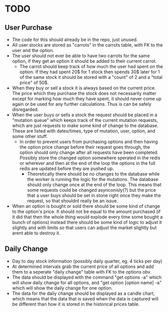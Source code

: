 # TODO
## **User Purchase**
* The code for this should already be in the repo, just unused. 
* All user stocks are stored as "carrots" in the carrots table, with FK to the user and the option.
* The user should not ever be able to have two carrots for the same option, if they get an option it should be added to their current carrot.
	* The carrot should keep track of how much the user had spent on the option. If they had spent 20$ for 1 stock then spends 30$ later for 1 of the same stock it should be stored with a "count" of 2 and a "total price" of 50$.
* When they buy or sell a stock it is always based on the current price. The price which they purchase the stock does not necessarily matter except for marking how much they have spent, it should never come up again or be used for any further calculations. Thus is can be safely disregarded.
* When the user buys or sells a stock the request should be placed in a "mutation queue" which keeps track of the current mutation requests, which are just requests to make some kind of change to the database. These are listed with dates/times, type of mutation, user, option, and some other stuff.
	* In order to prevent users from purchasing options and then having the option price change before their request goes through, the option should only change after all requests have been completed. Possibly store the changed option somewhere sperated in the redis or wherever and then at the end of the loop the options in the full redis are updated before they are pushed up.
		* Theoretically there should be no changes to the database while the worker is running the logic for the mutations. The database should only change once at the end of the loop. This means that some requests could be changed asynconisly(?) but the price that a user buys should be set in stone right once they make the request, so that shouldnt really be an issue.
* When an option is bought or sold there should be some kind of change to the option's price. It should not be equal to the amount purchased (if it did that then the whole thing would explode every time some bought a bunch of options) instead there should be some kind of logic to adjust it slightly and with limits so that users can adjust the market slightly but arent able to destroy it.
## **Daily Change**
* Day to day stock information (possibly daily quarter, eg. 4 ticks per day)
* At determined intervals grab the current price of all options and add them to a seperate "daily change" table with FK to the options obv.
* The data should be displayed with the command "get options -a" which will show daily change for all options, and "get option [option name] -a" which will show the daily change for one option.
* The data for the daily change should be displayed as a candle chart, which means that the data that is saved when the data is captured will be different than how it is stored in the historical prices table.
